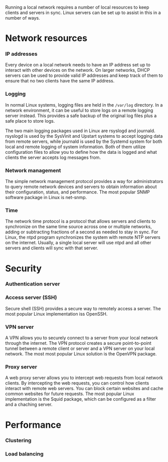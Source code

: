 Running a local network requires a number of local resources to keep clients and servers in sync. Linux servers can be set up to assist in this in a number of ways.

# Network resources
### IP addresses
Every device on a local network needs to have an IP address set up to interact with other devices on the network. On larger networks, DHCP servers can be used to provide valid IP addresses and keep track of them to ensure that no two clients have the same IP address.

### Logging
In normal Linux systems, logging files are held in the `/var/log` directory. In a network environment, it can be useful to store logs on a remote logging server instead. This provides a safe backup of the original log files plus a safe place to store logs.

The two main logging packages used in Linux are rsyslogd and journald. rsyslogd is used by the SysVinit and Upstart systems to accept logging data from remote servers, while journald is used by the Systemd system for both local and remote logging of system information. Both of them utilize configuration files to allow you to define how the data is logged and what clients the server accepts log messages from.

### Network management
The simple network management protocol provides a way for administrators to query remote network devices and servers to obtain information about their configuration, status, and performance. The most popular SNMP software package in Linux is net-snmp.

### Time
The network time protocol is a protocol that allows servers and clients to synchronize on the same time source across one or multiple networks, adding or subtracting fractions of a second as needed to stay in sync. For Linux, the ntpd program synchronizes the system with remote NTP servers on the internet. Usually, a single local server will use ntpd and all other servers and clients will sync with that server.

# Security
### Authentication server

### Access server (SSH)
Secure shell (SSH) provides a secure way to remotely access a server. The most popular Linux implementation iss OpenSSH.

### VPN server
A VPN allows you to securely connect to a server from your local network through the internet. The VPN protocol creates a secure point-to-point tunnel between a remote client or server and a VPN server on your local network. The most most popular Linux solution is the OpenVPN package.

### Proxy server
A web proxy server allows you to intercept web requests from local network clients. By intercepting the web requests, you can control how clients interact with remote web servers. You can block certain websites and cache common websites for future requests. The most popular Linux implementation is the Squid package, which can be configured as a filter and a chaching server.

# Performance

### Clustering

### Load balancing